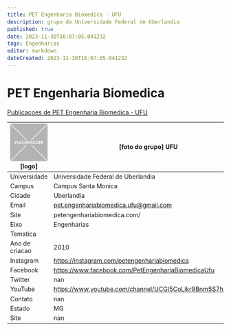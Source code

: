 ```yaml
---
title: PET Engenharia Biomedica - UFU
description: grupo da Universidade Federal de Uberlandia
published: true
date: 2023-11-30T16:07:05.041232
tags: Engenharias
editor: markdown
dateCreated: 2023-11-30T16:07:05.041232
---
```


# PET Engenharia Biomedica

[Publicacoes de PET Engenharia Biomedica - UFU](/atividade/30PETEngenhariaBiomedicaUFU/feed.md)

| ![placeholder.png](/placeholder.png) [logo] | [foto do grupo] UFU         |
| ------------------------------------------- | ------------------------------------------------- |
| Universidade                                | Universidade Federal de Uberlandia      |
| Campus                                      | Campus Santa Monica            |
| Cidade                                      | Uberlandia             |
| Email                                       | pet.engenhariabiomedica.ufu@gmail.com             |
| Site                                        | petengenhariabiomedica.com/              |
| Eixo                                        | Engenharias              |
| Tematica                                    |           |
| Ano de criacao                              | 2010        |
| Instagram                                   | https://instagram.com/petengenhariabiomedica         |
| Facebook                                    | https://www.facebook.com/PetEngenhariaBiomedicaUfu          |
| Twitter                                     | nan           |
| YouTube                                     | https://www.youtube.com/channel/UCGI5CoLikr9Bnm5S7h14y8Q           |
| Contato                                     | nan         |
| Estado                                      |  MG            |
| Site                                        | nan |
